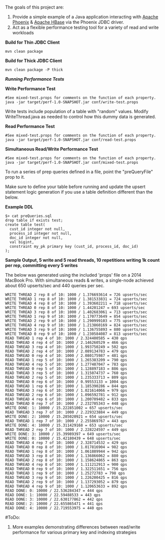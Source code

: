 The goals of this project are:

1. Provide a simple example of a Java application interacting with [Apache Phoenix](http://phoenix.apache.org/) & [Apache HBase](http://hbase.apache.org/) via the Phoenix JDBC driver.
2. Act as a flexible performance testing tool for a variety of read and write workloads

**Build for Thin JDBC Client**
```
mvn clean package
```

**Build for Thick JDBC Client**
```
mvn clean package -P thick
```

***Running Performance Tests***

**Write Performance Test**
```
#See mixed-test.props for comments on the function of each property.
java -jar target/perf-1.0-SNAPSHOT.jar conf/write-test.props
```

Write tests include population of a table with "random" values. Modify WriteThread.java as needed to control how this dummy data is generated.

**Read Performance Test**
```
#See mixed-test.props for comments on the function of each property.
java -jar target/perf-1.0-SNAPSHOT.jar conf/read-test.props
```

**Simultaneous Read/Write Performance Test**
```
#See mixed-test.props for comments on the function of each property.
java -jar target/perf-1.0-SNAPSHOT.jar conf/mixed-test.props
```

To run a series of prep queries defined in a file, point the "preQueryFile" prop to it.

Make sure to define your table before running and update the upsert statement logic generation if you use a table definition different than the below.

**Example DDL**
```
$> cat preQueries.sql
drop table if exists test;
create table test(
  cust_id integer not null,
  process_id integer not null,
  doc_id integer not null,
  val bigint,
  constraint my_pk primary key (cust_id, process_id, doc_id)
);
```

**Sample Output, 5 write and 5 read threads, 10 repetitions writing 1k count per rep, committing every 5 writes**

The below was generated using the included 'props' file on a 2014 MacBook Pro. With simultaneous reads & writes, a single-node achieved about 650 upserts/sec and 440 queries per sec.
```
WRITE THREAD 2 rep 8 of 10: 1000 / 1.376693614 = 726 upserts/sec
WRITE THREAD 1 rep 8 of 10: 1000 / 1.381533831 = 724 upserts/sec
WRITE THREAD 4 rep 8 of 10: 1000 / 1.393602211 = 718 upserts/sec
WRITE THREAD 0 rep 8 of 10: 1000 / 1.44201247 = 693 upserts/sec
WRITE THREAD 3 rep 8 of 10: 1000 / 1.402683061 = 713 upserts/sec
WRITE THREAD 1 rep 9 of 10: 1000 / 1.170773649 = 854 upserts/sec
WRITE THREAD 2 rep 9 of 10: 1000 / 1.290999103 = 775 upserts/sec
WRITE THREAD 4 rep 9 of 10: 1000 / 1.213860169 = 824 upserts/sec
WRITE THREAD 3 rep 9 of 10: 1000 / 1.136755893 = 880 upserts/sec
WRITE THREAD 0 rep 9 of 10: 1000 / 1.230584087 = 813 upserts/sec
READ THREAD 1 rep 4 of 10: 1000 / 2.324400585 = 430 qps
READ THREAD 4 rep 4 of 10: 1000 / 2.146260529 = 466 qps
READ THREAD 3 rep 4 of 10: 1000 / 1.993750249 = 502 qps
READ THREAD 2 rep 4 of 10: 1000 / 2.089134783 = 479 qps
READ THREAD 0 rep 4 of 10: 1000 / 2.080175987 = 481 qps
READ THREAD 1 rep 5 of 10: 1000 / 1.265383209 = 790 qps
READ THREAD 4 rep 5 of 10: 1000 / 1.277487047 = 783 qps
READ THREAD 0 rep 5 of 10: 1000 / 1.128897183 = 886 qps
READ THREAD 3 rep 5 of 10: 1000 / 1.315074737 = 760 qps
READ THREAD 2 rep 5 of 10: 1000 / 1.235333713 = 809 qps
READ THREAD 0 rep 6 of 10: 1000 / 0.99553133 = 1004 qps
READ THREAD 1 rep 6 of 10: 1000 / 1.185390286 = 844 qps
READ THREAD 3 rep 6 of 10: 1000 / 1.021614066 = 979 qps
READ THREAD 2 rep 6 of 10: 1000 / 1.096592781 = 912 qps
READ THREAD 4 rep 6 of 10: 1000 / 1.200709482 = 833 qps
READ THREAD 0 rep 7 of 10: 1000 / 2.232705343 = 448 qps
WRITE DONE: 1: 10000 / 15.222851002 = 657 upserts/sec
READ THREAD 3 rep 7 of 10: 1000 / 2.229323884 = 449 qps
WRITE DONE: 2: 10000 / 15.285020921 = 654 upserts/sec
READ THREAD 1 rep 7 of 10: 1000 / 2.255869767 = 443 qps
WRITE DONE: 4: 10000 / 15.311429168 = 653 upserts/sec
READ THREAD 2 rep 7 of 10: 1000 / 2.228224597 = 449 qps
WRITE DONE: 3: 10000 / 15.39989397 = 649 upserts/sec
WRITE DONE: 0: 10000 / 15.42180439 = 648 upserts/sec
READ THREAD 4 rep 7 of 10: 1000 / 2.328714532 = 429 qps
READ THREAD 0 rep 8 of 10: 1000 / 1.017816904 = 982 qps
READ THREAD 1 rep 8 of 10: 1000 / 1.061889944 = 942 qps
READ THREAD 3 rep 8 of 10: 1000 / 1.136866062 = 880 qps
READ THREAD 2 rep 8 of 10: 1000 / 1.158624865 = 863 qps
READ THREAD 4 rep 8 of 10: 1000 / 1.111212913 = 900 qps
READ THREAD 0 rep 9 of 10: 1000 / 1.322511651 = 756 qps
READ THREAD 1 rep 9 of 10: 1000 / 1.25272783 = 798 qps
READ THREAD 3 rep 9 of 10: 1000 / 1.226200425 = 816 qps
READ THREAD 2 rep 9 of 10: 1000 / 1.137293052 = 879 qps
READ THREAD 4 rep 9 of 10: 1000 / 1.120653633 = 892 qps
READ DONE: 0: 10000 / 22.536284347 = 444 qps
READ DONE: 1: 10000 / 22.59488533 = 443 qps
READ DONE: 3: 10000 / 22.630177862 = 442 qps
READ DONE: 2: 10000 / 22.655865471 = 441 qps
READ DONE: 4: 10000 / 22.719553975 = 440 qps
```

#ToDo:
1. More examples demonstrating differences between read/write performance for various primary key and indexing strategies
